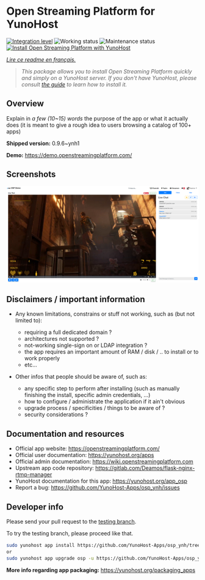 <!--
N.B.: This README was automatically generated by https://github.com/YunoHost/apps/tree/master/tools/README-generator
It shall NOT be edited by hand.
-->

# Open Streaming Platform for YunoHost

[![Integration level](https://dash.yunohost.org/integration/osp.svg)](https://dash.yunohost.org/appci/app/osp) ![Working status](https://ci-apps.yunohost.org/ci/badges/osp.status.svg) ![Maintenance status](https://ci-apps.yunohost.org/ci/badges/osp.maintain.svg)  
[![Install Open Streaming Platform with YunoHost](https://install-app.yunohost.org/install-with-yunohost.svg)](https://install-app.yunohost.org/?app=osp)

*[Lire ce readme en français.](./README_fr.md)*

> *This package allows you to install Open Streaming Platform quickly and simply on a YunoHost server.
If you don't have YunoHost, please consult [the guide](https://yunohost.org/#/install) to learn how to install it.*

## Overview

Explain in *a few (10~15) words* the purpose of the app or what it actually does (it is meant to give a rough idea to users browsing a catalog of 100+ apps)

**Shipped version:** 0.9.6~ynh1

**Demo:** https://demo.openstreamingplatform.com/

## Screenshots

![Screenshot of Open Streaming Platform](./doc/screenshots/screenshot.png)

## Disclaimers / important information

* Any known limitations, constrains or stuff not working, such as (but not limited to):
    * requiring a full dedicated domain ?
    * architectures not supported ?
    * not-working single-sign on or LDAP integration ?
    * the app requires an important amount of RAM / disk / .. to install or to work properly
    * etc...

* Other infos that people should be aware of, such as:
    * any specific step to perform after installing (such as manually finishing the install, specific admin credentials, ...)
    * how to configure / administrate the application if it ain't obvious
    * upgrade process / specificities / things to be aware of ?
    * security considerations ?

## Documentation and resources

* Official app website: <https://openstreamingplatform.com/>
* Official user documentation: <https://yunohost.org/apps>
* Official admin documentation: <https://wiki.openstreamingplatform.com>
* Upstream app code repository: <https://gitlab.com/Deamos/flask-nginx-rtmp-manager>
* YunoHost documentation for this app: <https://yunohost.org/app_osp>
* Report a bug: <https://github.com/YunoHost-Apps/osp_ynh/issues>

## Developer info

Please send your pull request to the [testing branch](https://github.com/YunoHost-Apps/osp_ynh/tree/testing).

To try the testing branch, please proceed like that.

``` bash
sudo yunohost app install https://github.com/YunoHost-Apps/osp_ynh/tree/testing --debug
or
sudo yunohost app upgrade osp -u https://github.com/YunoHost-Apps/osp_ynh/tree/testing --debug
```

**More info regarding app packaging:** <https://yunohost.org/packaging_apps>
